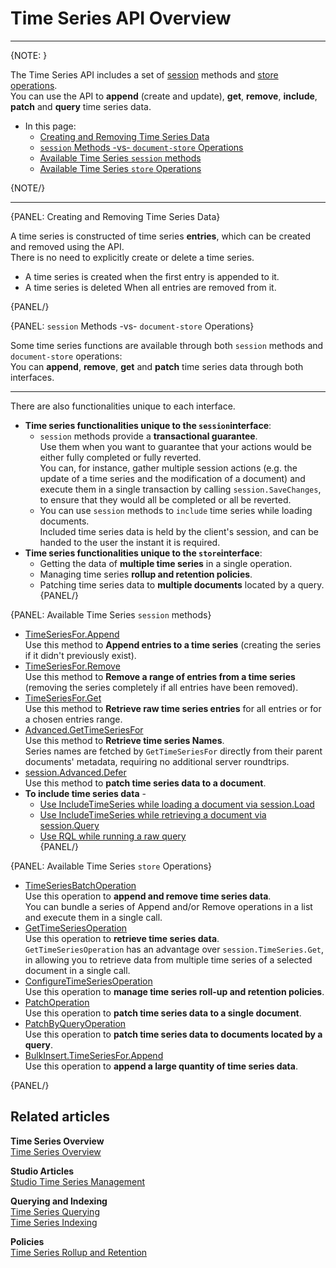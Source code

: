 ﻿# Time Series API Overview
---

{NOTE: }

The Time Series API includes a set of [session](../../../client-api/session/what-is-a-session-and-how-does-it-work) 
methods and [store](../../../client-api/what-is-a-document-store) 
[operations](../../../client-api/operations/what-are-operations).  
You can use the API to **append** (create and update), **get**, 
**remove**, **include**, **patch** and **query** time series data.  

* In this page:  
  * [Creating and Removing Time Series Data](../../../document-extensions/timeseries/client-api/api-overview#creating-and-removing-time-series-data)  
  * [`session` Methods -vs- `document-store` Operations](../../../document-extensions/timeseries/client-api/api-overview#session-methods--vs--document-store-operations)  
  * [Available Time Series `session` methods](../../../document-extensions/timeseries/client-api/api-overview#available-time-series-session-methods)  
  * [Available Time Series `store` Operations](../../../document-extensions/timeseries/client-api/api-overview#available-time-series-store-operations)  

{NOTE/}

---

{PANEL: Creating and Removing Time Series Data}

A time series is constructed of time series **entries**, which can 
be created and removed using the API.  
There is no need to explicitly create or delete a time series.  

* A time series is created when the first entry is appended to it.  
* A time series is deleted When all entries are removed from it.  

{PANEL/}

{PANEL: `session` Methods -vs- `document-store` Operations}

Some time series functions are available through both `session` methods 
and `document-store` operations:  
You can **append**, **remove**, **get** and **patch** time series data 
through both interfaces.  

---

There are also functionalities unique to each interface.  

* **Time series functionalities unique to the `session`interface**:  
   * `session` methods provide a **transactional guarantee**.  
     Use them when you want to guarantee that your actions would 
     be either fully completed or fully reverted.  
     You can, for instance, gather multiple session actions 
     (e.g. the update of a time series and the modification 
     of a document) and execute them in a single transaction 
     by calling `session.SaveChanges`, to ensure that they 
     would all be completed or all be reverted.  
   * You can use `session` methods to `include` time series while 
     loading documents.  
     Included time series data is held by the client's session, 
     and can be handed to the user the instant it is required.  
* **Time series functionalities unique to the `store`interface**:  
   * Getting the data of **multiple time series** in a single operation.  
   * Managing time series **rollup and retention policies**.  
   * Patching time series data to **multiple documents** located by a query.  
{PANEL/}

{PANEL: Available Time Series `session` methods}

* [TimeSeriesFor.Append](../../../document-extensions/timeseries/client-api/session-methods/append-ts-data)  
  Use this method to **Append entries to a time series** 
  (creating the series if it didn't previously exist).  
* [TimeSeriesFor.Remove](../../../document-extensions/timeseries/client-api/session-methods/remove-ts-data)  
  Use this method to **Remove a range of entries from a time series** 
  (removing the series completely if all entries have been removed).  
 * [TimeSeriesFor.Get](../../../document-extensions/timeseries/client-api/session-methods/get-ts-data/get-ts-entries)  
  Use this method to **Retrieve raw time series entries** 
  for all entries or for a chosen entries range.  
* [Advanced.GetTimeSeriesFor](../../../document-extensions/timeseries/client-api/session-methods/get-ts-data/get-ts-names)  
  Use this method to **Retrieve time series Names**.  
  Series names are fetched by `GetTimeSeriesFor` directly from their parent documents' 
  metadata, requiring no additional server roundtrips.  
* [session.Advanced.Defer](../../../document-extensions/timeseries/client-api/session-methods/patch-ts-data)  
  Use this method to **patch time series data to a document**.  
* **To include time series data** -  
   * [Use IncludeTimeSeries while loading a document via session.Load](../../../document-extensions/timeseries/client-api/session-methods/include-ts-data/with-session-load)  
   * [Use IncludeTimeSeries while retrieving a document via session.Query](../../../document-extensions/timeseries/client-api/session-methods/include-ts-data/with-session-query)  
   * [Use RQL while running a raw query](../../../document-extensions/timeseries/client-api/session-methods/include-ts-data/with-raw-queries)  
{PANEL/}

{PANEL: Available Time Series `store` Operations}

* [TimeSeriesBatchOperation](../../../document-extensions/timeseries/client-api/store-operations/append-and-remove-TS-data)  
  Use this operation to **append and remove time series data**.  
  You can bundle a series of Append and/or Remove operations in a list and 
  execute them in a single call.  
* [GetTimeSeriesOperation](../../../document-extensions/timeseries/client-api/store-operations/get-TS-data/get-TS-data)  
  Use this operation to **retrieve time series data**.  
  `GetTimeSeriesOperation` has an advantage over `session.TimeSeries.Get`, in allowing 
  you to retrieve data from multiple time series of a selected document in a single call.  
* [ConfigureTimeSeriesOperation](../../../document-extensions/timeseries/rollup-and-retention)  
  Use this operation to **manage time series roll-up and retention policies**.  
* [PatchOperation](../../../document-extensions/timeseries/client-api/store-operations/patch-TS-data#patchoperation)  
  Use this operation to **patch time series data to a single document**.  
* [PatchByQueryOperation](../../../document-extensions/timeseries/client-api/store-operations/patch-TS-data#patchbyqueryoperation)  
  Use this operation to **patch time series data to documents located 
  by a query**.  
* [BulkInsert.TimeSeriesFor.Append](../../../document-extensions/timeseries/client-api/store-operations/bulk-ts-operations/append-ts-data-in-bulk)  
  Use this operation to **append a large quantity of time series data**.  

{PANEL/}

## Related articles

**Time Series Overview**  
[Time Series Overview](../../../document-extensions/timeseries/overview)  

**Studio Articles**  
[Studio Time Series Management](../../../studio/database/document-extensions/time-series)  

**Querying and Indexing**  
[Time Series Querying](../../../document-extensions/timeseries/querying/queries-overview-and-syntax)  
[Time Series Indexing](../../../document-extensions/timeseries/indexing)  

**Policies**  
[Time Series Rollup and Retention](../../../document-extensions/timeseries/rollup-and-retention)  
